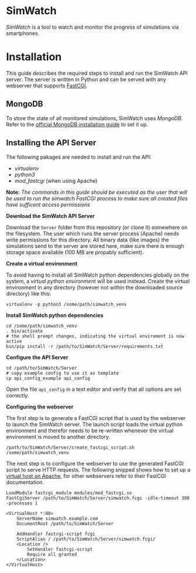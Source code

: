 # SimWatch
_SimWatch_ is a tool to watch and monitor the progress of simulations via smartphones. 

# Installation
This guide describes the required steps to install and run the SimWatch API server. The server is written in Python and can be served with any webserver that supports [FastCGI](https://en.wikipedia.org/wiki/FastCGI).

## MongoDB
To store the state of all monitored simulations, SimWatch uses _MongoDB_. Refer to the [official MongoDB installation guide](https://docs.mongodb.com/manual/administration/install-on-linux/) to set it up.

## Installing the API Server
The following pakages are needed to install and run the API:
 * _virtualenv_
 * _python3_
 * _mod_fastcgi_ (when using Apache)

**Note:** *The commands in this guide should be executed as the user that will be used to run the simwatch FastCGI process to make sure all created files have sufficent access permissions*

**Download the SimWatch API Server**

Download the `Server` folder from this repository (or clone it) somewhere on the filesystem. The user which runs the server process (Apache) needs write permissions for this directory. All binary data (like images) the simulations send to the server are stored here, make sure there is enough storage space available (100 MB are propably sufficient).

**Create a virtual environment**

To avoid having to install all SimWatch python dependencies globally on the system, a _virtual python environment_ will be used instead. Create the virtual environment in any directory (however not within the downloaded source directory) like this:

```shell
virtualenv -p python3 /some/path/simwatch_venv
```

**Install SimWatch python dependencies**

```shell
cd /some/path/simwatch_venv
. bin/activate
# the shell prompt changes, indicating the virtual enviroment is now active
bin/pip install -r /path/to/SimWatch/Server/requirements.txt
```

**Configure the API Server**

```shell
cd /path/to/SimWatch/Server
# copy example config to use it as template
cp api_config_example api_config
```
Open the file `api_config` in a text editor and verify that all options are set correctly.


**Configuring the webserver**

The first step is to generate a FastCGI script that is used by the webserver to launch the SimWatch server. The launch script loads the virtual python environment and therefor needs to be re-written whenever the virtual environment is moved to another directory.
```shell
/path/to/SimWatch/Server/create_fastcgi_script.sh /some/path/simwatch_venv
```

The next step is to configure the webserver to use the generated FastCGI script to serve HTTP requests. The following snipped shows how to set up a [virtual host on Apache](https://httpd.apache.org/docs/2.2/en/vhosts/), for other webservers refer to their FastCGI documentation.
```
LoadModule fastcgi_module modules/mod_fastcgi.so
FastCgiServer /path/to/SimWatch/Server/simwatch.fcgi -idle-timeout 300 -processes 1

<VirtualHost *:80>
    ServerName simwatch.example.com
    DocumentRoot /path/to/SimWatch/Server
    
    AddHandler fastcgi-script fcgi
    ScriptAlias / /path/to/SimWatch/Server/simwatch.fcgi/
    <Location />
        SetHandler fastcgi-script
        Require all granted
    </Location>
</VirtualHost>
```

